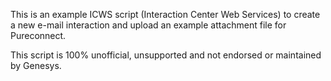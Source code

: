 This is an example ICWS script (Interaction Center Web Services) to create a new e-mail interaction and upload an example attachment file for Pureconnect.

This script is 100% unofficial, unsupported and not endorsed or maintained by Genesys.
